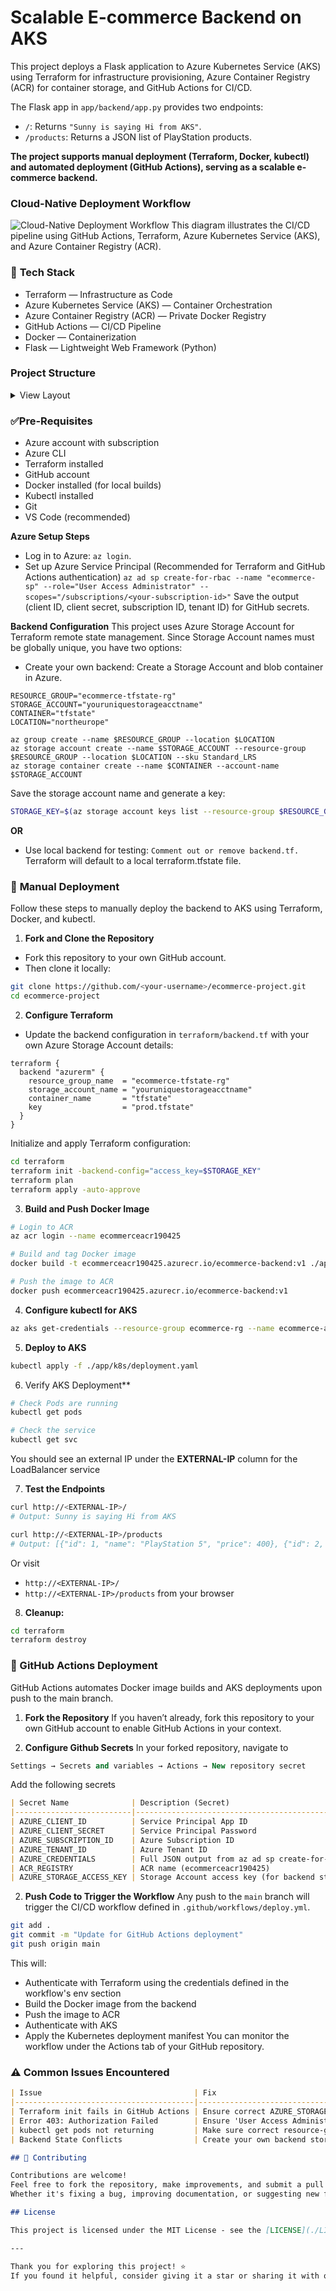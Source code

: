 # Scalable E-commerce Backend on AKS

This project deploys a Flask application to Azure Kubernetes Service (AKS) using Terraform for infrastructure provisioning, Azure Container Registry (ACR) for container storage, and GitHub Actions for CI/CD. 

The Flask app in `app/backend/app.py` provides two endpoints:
- `/`: Returns `"Sunny is saying Hi from AKS"`.
- `/products`: Returns a JSON list of PlayStation products.

**The project supports manual deployment (Terraform, Docker, kubectl) and automated deployment (GitHub Actions), serving as a scalable e-commerce backend.**

### **Cloud-Native Deployment Workflow**
![Cloud-Native Deployment Workflow](./cloud-native-workflow.png)
This diagram illustrates the CI/CD pipeline using GitHub Actions, Terraform, Azure Kubernetes Service (AKS), and Azure Container Registry (ACR).

### 🧰 **Tech Stack**
- Terraform — Infrastructure as Code
- Azure Kubernetes Service (AKS) — Container Orchestration
- Azure Container Registry (ACR) — Private Docker Registry
- GitHub Actions — CI/CD Pipeline
- Docker — Containerization
- Flask — Lightweight Web Framework (Python)

### **Project Structure**
<details>
<summary>View Layout</summary>

```text
.
├── app
│   ├── backend
│   │   ├── Dockerfile
│   │   └── app.py
│   └── k8s
│       └── deployment.yaml
├── terraform
│   ├── main.tf
│   ├── backend.tf
│   ├── outputs.tf 
│   └── variables.tf
├── .github
│   └── workflows
│       └── deploy.yml
├── README.md
├── .gitignore
└── cloud-native-workflow.png
```
</details>

### ✅**Pre-Requisites**
- Azure account with subscription
- Azure CLI
- Terraform installed
- GitHub account
- Docker installed (for local builds)
- Kubectl installed
- Git
- VS Code (recommended)


**Azure Setup Steps**
- Log in to Azure: `az login`.
- Set up Azure Service Principal
(Recommended for Terraform and GitHub Actions authentication)
`az ad sp create-for-rbac --name "ecommerce-sp" --role="User Access Administrator" --scopes="/subscriptions/<your-subscription-id>"`
Save the output (client ID, client secret, subscription ID, tenant ID) for GitHub secrets.

**Backend Configuration**
This project uses Azure Storage Account for Terraform remote state management.
Since Storage Account names must be globally unique, you have two options:
- Create your own backend:
Create a Storage Account and blob container in Azure.
```text
RESOURCE_GROUP="ecommerce-tfstate-rg"
STORAGE_ACCOUNT="youruniquestorageacctname"
CONTAINER="tfstate"
LOCATION="northeurope"

az group create --name $RESOURCE_GROUP --location $LOCATION
az storage account create --name $STORAGE_ACCOUNT --resource-group $RESOURCE_GROUP --location $LOCATION --sku Standard_LRS
az storage container create --name $CONTAINER --account-name $STORAGE_ACCOUNT
```

Save the storage account name and generate a key:
```bash
STORAGE_KEY=$(az storage account keys list --resource-group $RESOURCE_GROUP --account-name $STORAGE_ACCOUNT --query "[0].value" -o tsv)
```
**OR**
- Use local backend for testing:
`Comment out or remove backend.tf.`
Terraform will default to a local terraform.tfstate file.


### 🔧 **Manual Deployment**
Follow these steps to manually deploy the backend to AKS using Terraform, Docker, and kubectl.

1. **Fork and Clone the Repository**
- Fork this repository to your own GitHub account.
- Then clone it locally:
```bash
git clone https://github.com/<your-username>/ecommerce-project.git
cd ecommerce-project
```

2. **Configure Terraform**
- Update the backend configuration in `terraform/backend.tf` with your own Azure Storage Account details:
```hcl
terraform {
  backend "azurerm" {
    resource_group_name  = "ecommerce-tfstate-rg"
    storage_account_name = "youruniquestorageacctname"
    container_name       = "tfstate"
    key                  = "prod.tfstate"
  }
}
```
Initialize and apply Terraform configuration:
```bash
cd terraform
terraform init -backend-config="access_key=$STORAGE_KEY"
terraform plan
terraform apply -auto-approve
```

3. **Build and Push Docker Image**
```bash
# Login to ACR
az acr login --name ecommerceacr190425

# Build and tag Docker image
docker build -t ecommerceacr190425.azurecr.io/ecommerce-backend:v1 ./app/backend

# Push the image to ACR
docker push ecommerceacr190425.azurecr.io/ecommerce-backend:v1
```

4. **Configure kubectl for AKS**
```bash
az aks get-credentials --resource-group ecommerce-rg --name ecommerce-aks
```

5. **Deploy to AKS**
```bash
kubectl apply -f ./app/k8s/deployment.yaml
```

6. Verify AKS Deployment**
```bash
# Check Pods are running
kubectl get pods

# Check the service
kubectl get svc
```
You should see an external IP under the **EXTERNAL-IP** column for the LoadBalancer service

7. **Test the Endpoints**
```bash
curl http://<EXTERNAL-IP>/
# Output: Sunny is saying Hi from AKS

curl http://<EXTERNAL-IP>/products
# Output: [{"id": 1, "name": "PlayStation 5", "price": 400}, {"id": 2, "name": "PlayStation 5 Pro", "price": 600}]
``` 
Or visit
- `http://<EXTERNAL-IP>/`
- `http://<EXTERNAL-IP>/products`
from your browser

8. **Cleanup:**
```bash
cd terraform
terraform destroy
```

### 🚀 GitHub Actions Deployment
GitHub Actions automates Docker image builds and AKS deployments upon push to the main branch.

1. **Fork the Repository**
If you haven’t already, fork this repository to your own GitHub account to enable GitHub Actions in your context.

2. **Configure Github Secrets**
In your forked repository, navigate to
```sql
Settings → Secrets and variables → Actions → New repository secret
```
Add the following secrets
```markdown 
| Secret Name              | Description (Secret)                           |
|--------------------------|------------------------------------------------|
| AZURE_CLIENT_ID          | Service Principal App ID                       |
| AZURE_CLIENT_SECRET      | Service Principal Password                     |
| AZURE_SUBSCRIPTION_ID    | Azure Subscription ID                          |
| AZURE_TENANT_ID          | Azure Tenant ID                                |
| AZURE_CREDENTIALS        | Full JSON output from az ad sp create-for-rbac |
| ACR_REGISTRY             | ACR name (ecommerceacr190425)                  |
| AZURE_STORAGE_ACCESS_KEY | Storage Account access key (for backend state) |
```

2. **Push Code to Trigger the Workflow**
Any push to the `main` branch will trigger the CI/CD workflow defined in `.github/workflows/deploy.yml`.
```bash
git add .
git commit -m "Update for GitHub Actions deployment"
git push origin main
```
This will:
- Authenticate with Terraform using the credentials defined in the workflow's env section
- Build the Docker image from the backend
- Push the image to ACR
- Authenticate with AKS
- Apply the Kubernetes deployment manifest
You can monitor the workflow under the Actions tab of your GitHub repository.



### ⚠️ Common Issues Encountered
```markdown
| Issue                                  | Fix                                                                 |
|----------------------------------------|---------------------------------------------------------------------|
| Terraform init fails in GitHub Actions | Ensure correct AZURE_STORAGE_ACCESS_KEY secret                      |
| Error 403: Authorization Failed        | Ensure 'User Access Administrator' role is assigned to SP           |
| kubectl get pods not returning         | Make sure correct resource-group and cluster-name are passed in az aks get-credentials|
| Backend State Conflicts                | Create your own backend storage account or use local state if testing|
```



```markdown
## 🙌 Contributing

Contributions are welcome!  
Feel free to fork the repository, make improvements, and submit a pull request.  
Whether it's fixing a bug, improving documentation, or suggesting new features — all contributions are appreciated.

## License

This project is licensed under the MIT License - see the [LICENSE](./LICENSE) file for details.

---

Thank you for exploring this project! ⭐  
If you found it helpful, consider giving it a star or sharing it with others.
```